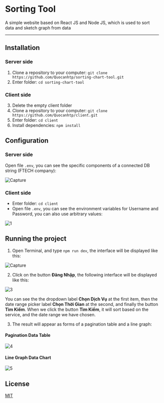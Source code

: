 # Sorting Tool
A simple website based on React JS and Node JS, which is used to sort data and sketch graph from data

---
## Installation

### Server side
1. Clone a repository to your computer: `git clone https://github.com/Quocanhtp/sorting-chart-tool.git`
2. Enter folder: `cd sorting-chart-tool`

### Client side
3. Delete the empty client folder
4. Clone a repository to your computer: `git clone https://github.com/Quocanhtp/client.git`
5. Enter folder: `cd client`
6. Install dependencies: `npm install`

## Configuration

### Server side
Open file `.env`, you can see the specific components of a connected DB string (FTECH company):

![Capture](https://user-images.githubusercontent.com/36063411/90368460-407df680-e094-11ea-81a7-6ea4aaa22054.PNG)

### Client side
- Enter folder: `cd client`
- Open file `.env`, you can see the environment variables for Username and Password, you can also use arbitrary values:

![1](https://user-images.githubusercontent.com/36063411/90368972-21cc2f80-e095-11ea-8574-5f3f9e9edb2e.PNG)

## Running the project
1. Open Terminal, and type `npm run dev`, the interface will be displayed like this:

![Capture](https://user-images.githubusercontent.com/36063411/90371499-44f8de00-e099-11ea-8876-9d5c93d63a8a.PNG)

2. Click on the button **Đăng Nhập**, the following interface will be displayed like this:

![3](https://user-images.githubusercontent.com/36063411/90371771-a15bfd80-e099-11ea-90df-7b2db3c5b792.PNG)

You can see the the dropdown label **Chọn Dịch Vụ** at the first item, then the date range picker label **Chọn Thời Gian** at the second, and finally the button **Tìm Kiếm**. When we click the button **Tìm Kiếm**, it will sort based on the service, and the date range we have chosen. 

3. The result will appear as forms of a pagination table and a line graph:

#### Pagination Data Table
![4](https://user-images.githubusercontent.com/36063411/90372491-af5e4e00-e09a-11ea-81c5-79a4d529d783.PNG)

#### Line Graph Data Chart
![5](https://user-images.githubusercontent.com/36063411/90372584-cf8e0d00-e09a-11ea-8d5e-87cf212d008d.PNG)

## License
[MIT](https://choosealicense.com/licenses/mit/)

